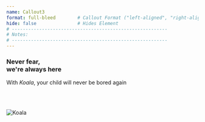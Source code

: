 ```yaml
---
name: Callout3
format: full-bleed        # Callout Format ("left-aligned", "right-aligned", "full-bleed", or "big-numbers")
hide: false               # Hides Element
# ---------------------------------------------------------
# Notes:
# ---------------------------------------------------------
---
```


<section>

### Never fear, <br/> we're always here

With <em>Koala</em>, your child will never be bored again

</section>


<section>

<br/>
<br/>

![Koala](/images/art-2.svg)

</section>



